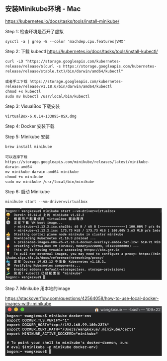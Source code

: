 
## 安装Minikube环境 - Mac

https://kubernetes.io/docs/tasks/tools/install-minikube/

Step 1: 检查环境是否开了虚拟

```
sysctl -a | grep -E --color 'machdep.cpu.features|VMX'
```

Step 2: 下载 kubectl
https://kubernetes.io/docs/tasks/tools/install-kubectl/
```
curl -LO "https://storage.googleapis.com/kubernetes-release/release/$(curl -s https://storage.googleapis.com/kubernetes-release/release/stable.txt)/bin/darwin/amd64/kubectl"

或者手工下载 https://storage.googleapis.com/kubernetes-release/release/v1.18.6/bin/darwin/amd64/kubectl
chmod +x kubectl 
sudo mv kubectl /usr/local/bin/kubectl
```

Step 3: VisualBox 下载安装
```
VirtualBox-6.0.14-133895-OSX.dmg
```

Step 4: Docker 安装下载


Step 5: Minikube 安装

```
brew install minikube

可以选择下载
https://storage.googleapis.com/minikube/releases/latest/minikube-darwin-amd64
mv minikube-darwin-amd64 minikube
chmod +x minikube 
sudo mv minikube /usr/local/bin/minikube
```

Step 6: 启动 Minikube

```
minikube start --vm-driver=virtualbox
```
![](./minikube_start.png)

Step 7. Minikube 用本地的image 

https://stackoverflow.com/questions/42564058/how-to-use-local-docker-images-with-minikube
![](./minikube_docker_env.png)